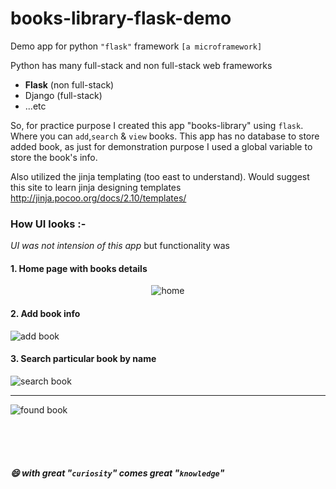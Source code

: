 # books-library-flask-demo
Demo app for python `"flask"` framework `[a microframework]`

Python has many full-stack and non full-stack web frameworks 
   <ul><li><b>Flask</b> (non full-stack)</li>
   <li>Django (full-stack)</li>
   <li>...etc</li>
   </ul>

So, for practice purpose I created this app "books-library" using `flask`. Where you can `add`,`search` & `view` books.
This app has no database to store added book, as just for demonstration purpose I used a global variable to store the book's info.

Also utilized the jinja templating (too east to understand). Would suggest this site to learn jinja designing templates http://jinja.pocoo.org/docs/2.10/templates/

### How UI looks :-

_UI was not intension of this app_ but functionality was

  #### 1. Home page with books details 
  <center><img src="https://github.com/khanabid20/books-library-flask-demo/blob/master/images/books-home.PNG" alt="home" /></center>

  #### 2. Add book info

   ![add book](https://github.com/khanabid20/books-library-flask-demo/blob/master/images/add-book.PNG)

  #### 3. Search particular book by name
  
   ![search book](https://github.com/khanabid20/books-library-flask-demo/blob/master/images/search-book.PNG)
  <hr />
  
   ![found book](https://github.com/khanabid20/books-library-flask-demo/blob/master/images/found-book.PNG)
   
   
   
<br /><br /><br />
##### :smile: with great "`curiosity`" comes great "`knowledge`"
